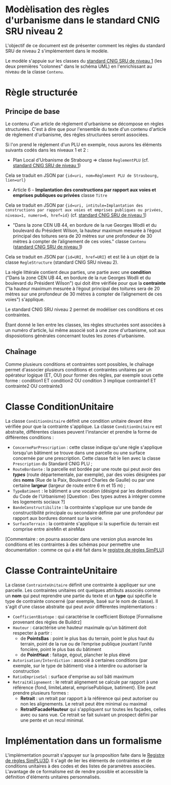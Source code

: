# Modèlisation des règles d'urbanisme dans le standard CNIG SRU niveau 2

L'objectif de ce document est de présenter comment les règles du standard SRU de niveau 2 s'implémentent dans le modèle.

Le modèle s'appuie sur les classes du [standard CNIG SRU de niveau 1](https://github.com/cnigfr/structuration-reglement-urbanisme/tree/master/standard) (les deux premières "colonnes" dans le schéma UML) en l'enrichissant au niveau de la classe `Contenu`.

# Règle structurée

## Principe de base

Le contenu d'un article de règlement d'urbanisme se décompose en règles structurées. C'est à dire que pour l'ensemble du texte d'un contenu d'article de règlement d'urbanisme, des règles structurées seront associées.

Si l'on prend le réglement d'un PLU en exemple, nous aurons les éléments suivants codés dans les niveaux 1 et 2 : 

- Plan Local d'Urbanisme de Strabourg => classe `ReglementPLU` (cf. [standard CNIG SRU de niveau 1](https://github.com/cnigfr/structuration-reglement-urbanisme/tree/master/standard))

Cela se traduit en JSON par `{id=uri, nom=Règlement PLU de Strasbourg, lien=url}`

- Article 6 – **Implantation des constructions par rapport aux voies et emprises publiques ou privées** classe `Titre`

Cela se traduit en JSON par `{id=uri, intitule=Implantation des constructions par rapport aux voies et emprises publiques ou privées, niveau=1, numero=6, href=id}`  (cf. [standard CNIG SRU de niveau 1](https://github.com/cnigfr/structuration-reglement-urbanisme/tree/master/standard))

- "Dans  la  zone CEN UB 44, en bordure  de la  rue Georges Wodli  et du  boulevard du  Président Wilson, la  hauteur maximum  mesurée à l’égout principal  des  toitures  sera de 20 mètres sur une profondeur de 30 mètres à compter de l’alignement de ces voies." classe `Contenu` ([standard CNIG SRU de niveau 1](https://github.com/cnigfr/structuration-reglement-urbanisme/tree/master/standard))

Cela se traduit en JSON par `{id=URI, href=URI}` et est lié à un objet de la classe `RegleStructure` (standard CNIG SRU niveau 2). 

La règle littérale contient deux parties, une partie avec une **condition** ("Dans la  zone CEN UB 44, en bordure de la rue Georges Wodli et du boulevard du  Président Wilson") qui doit être vérifiée pour que la **contrainte**  ("la  hauteur maximum  mesurée à l’égout principal des toitures sera de 20 mètres sur une profondeur de 30 mètres à compter de l’alignement de ces voies") s'applique.

Le standard CNIG SRU niveau 2 permet de modéliser ces conditions et ces contraintes.

Étant donné le lien entre les classes, les règles structurées sont associées à un numéro d'article, lui même associé soit à une zone d'urbanisme, soit aux disposiotions générales concernant toutes les zones d'urbanisme.

## Chaînage

Comme plusieurs conditions et contraintes sont possibles, le chaînage permet d'associer plusieurs conditions et contraintes unitaires par un opérateur logique (ET, OU) pour former des règles, par exemple sous cette forme :
condition1 ET condition2 OU condition 3 implique contrainte1 ET contrainte2 OU contrainte3

# Classe ConditionUnitaire

La classe `ConditionUnitaire` définit une condition unitaire devant être vérifiée pour que la contrainte s'applique. La classe `ConditionUnitaire` est abstraite, différentes classes peuvent l'instancier et prendre la forme de différentes conditions :

- `ConcerneParPrescription` : cette classe indique qu'une règle s'applique lorsqu'un bâtiment se trouve dans une parcelle ou une surface concernée par une prescription. Cette classe fait le lien avec la classe `Prescription` du Standard CNIG PLU ;
- `RouteBordante` :  la parcelle est bordée par une route qui peut avoir des  ***types*** (route départementale, par exemple), par des voies désignées par des **noms** (Rue de la Paix, Boulevard Charles de Gaulle) ou par une certaine **largeur** (largeur de route entre 6 m et 15 m) ;
- `TypeBatiment` : le bâtiment a une vocation (désigné par les destinations du Code de l'Urbanisme) [Question : Des types autres à intégrer comme les logements sociaux ?]
- `BandeConstructibilite` : la contrainte s'applique sur une bande de constructibilité principale ou secondaire définie par une profondeur par rapport aux bordures donnant sur la voirie.
- `SurfaceTerrain` : la contrainte s'applique si la superficie du terrain est comprise entre aireMin et aireMax
 
[Commentaire : on pourra associer dans une version plus avancée les conditions et les contraintes à des schémas pour permettre une documentation : comme ce qui a été fait dans le [registre de règles SimPLU](https://simplu3d.github.io/plu-formel/registry/)]


# Classe ContrainteUnitaire

La classe `ContrainteUnitaire` définit une contrainte à appliquer sur une parcelle. Les contraintes unitaires ont quelques attributs associés comme un **nom** qui peut reprendre une partie du texte et un **type** qui spécifie le type de contrainte concerné (par exemple, basé sur le nom de classe). Il s'agit d'une classe abstraite qui peut avoir différentes implémentations :

- `CoefficientBiotope` : qui caractérise le coefficient Biotope [Formalisme provenant des règles de Buildrz]
- `Hauteur` : caractérise une hauteur maximale qu'un bâtiment doit respecter à partir :
	- de **PointsBas** : point le plus bas du terrain, point le plus haut du terrain,  point de la rue ou de l’emprise publique jouxtant l’unité foncière, point le plus bas du bâtiment 
	- de **PointHaut** : faitage, égout, plancher le plus élevé
- `Autorisation/Interdiction` : associé à certaines conditions (par exemple, sur le type de bâtiment) vise à interdire ou autoriser la construction
- `RatioEmpriseSol` : surface d'emprise au sol bâti maximum
- `RetraitAlignement` : le retrait alignement se calcule par rapport à une référence {fond, limiteLateral, emprisePublique, batiment}. Elle peut prendre plusieurs formes :
	- **Retrait** : un retrait par rapport à la référence qui peut autoriser ou non les alignements. Le retrait peut être minimal ou maximal
	- **RetraitFacadeHauteur** qui s'appliquent sur toutes les façades, celles avec ou sans vue. Ce retrait se fait suivant un prospect défini par une pente et un recul minimal.

# Implémentation dans un formalisme

L'implémentation pourrait s'appuyer sur la proposition faite dans le [Registre de règles SimPLU3D](https://simplu3d.github.io/plu-formel/). Il s'agit de lier les éléments de contraintes et de conditions unitaires à des codes et des listes de paramètres associées. L'avantage de ce formalisme est de rendre possible et accessible la définition d'éléments unitaires personnalisés.


